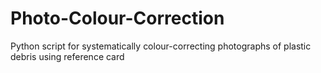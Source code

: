# Photo-Colour-Correction
Python script for systematically colour-correcting photographs of plastic debris using reference card
